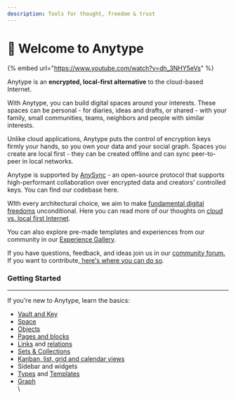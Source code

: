 ```yaml
---
description: Tools for thought, freedom & trust
---
```


# 👋 Welcome to Anytype

{% embed url="https://www.youtube.com/watch?v=dh_3NHY5eVs" %}

Anytype is an **encrypted, local-first alternative** to the cloud-based Internet.&#x20;

With Anytype, you can build digital spaces around your interests. These spaces can be personal - for diaries, ideas and drafts, or shared - with your family, small communities, teams, neighbors and people with similar interests.

Unlike cloud applications, Anytype puts the control of encryption keys firmly your hands, so you own your data and your social graph. Spaces you create are local first - they can be created offline and can sync peer-to-peer in local networks.&#x20;

Anytype is supported by [AnySync](https://tech.anytype.io/any-sync/overview) - an open-source protocol that supports high-performant collaboration over encrypted data and creators’ controlled keys. You can find our codebase here.

WIth every architectural choice, we aim to make [fundamental digital freedoms](https://youtu.be/6Hyr881Xi8A?si=tVftb8x9V5koMt0U) unconditional. Here you can read more of our thoughts on [cloud vs. local first Internet](https://blog.anytype.io/the-nervous-system-of-humanity-needs-an-upgrade/).

You can also explore pre-made templates and experiences from our community in our [Experience Gallery](https://gallery.any.coop).&#x20;

If you have questions, feedback, and ideas join us in our [community forum.](https://community.anytype.io) If you want to contribute,[ here's where you can do so](https://github.com/orgs/anyproto/discussions).

### Getting Started

***

If you're new to Anytype, learn the basics:

* [Vault and Key](basics/vault-and-key.md)
* [Space](basics/space.md)
* [Objects](basics/object-editor/)
* [Pages and blocks](basics/object-editor/blocks.md)
* [Links](anytype-basics/object-editor/linking-objects.md) and [relations](basics/relations/)
* [Sets & Collections](basics/sets-and-collections/)
* [Kanban, list, grid and calendar views](basics/sets-and-collections/views.md)
* Sidebar and widgets
* [Types](basics/types/) and [Templates](basics/types/templates.md)
* [Graph](basics/graph.md)\
  \
